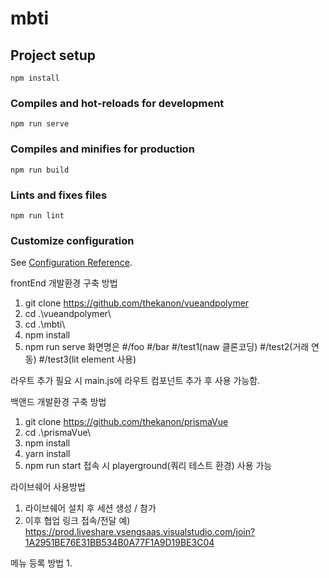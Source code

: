 # mbti

## Project setup
```
npm install
```

### Compiles and hot-reloads for development
```
npm run serve
```

### Compiles and minifies for production
```
npm run build
```

### Lints and fixes files
```
npm run lint
```

### Customize configuration
See [Configuration Reference](https://cli.vuejs.org/config/).

frontEnd 개발환경 구축 방법
1. git clone https://github.com/thekanon/vueandpolymer
2. cd .\vueandpolymer\
3. cd .\mbti\
4. npm install
5. npm run serve
화면명은 
#/foo
#/bar
#/test1(naw 클론코딩)
#/test2(거래 연동)
#/test3(lit element 사용)

라우트 추가 필요 시 main.js에 라우트 컴포넌트 추가 후 사용 가능함.


백앤드 개발환경 구축 방법
1. git clone https://github.com/thekanon/prismaVue
2. cd .\prismaVue\
3. npm install
4. yarn install
5. npm run start
접속 시 playerground(쿼리 테스트 환경) 사용 가능


라이브쉐어 사용방법
1. 라이브쉐어 설치 후 세션 생성 / 참가
2. 이후 협업 링크 접속/전달
예)
https://prod.liveshare.vsengsaas.visualstudio.com/join?1A2951BE76E31BB534B0A77F1A9D19BE3C04

메뉴 등록 방법
1. 